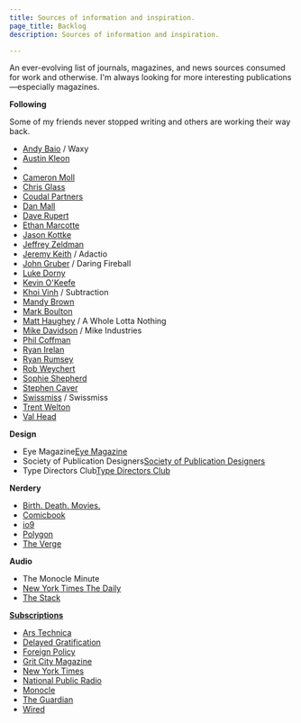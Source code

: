 ```yaml
---
title: Sources of information and inspiration.
page_title: Backlog 
description: Sources of information and inspiration.

---
```


An ever-evolving list of journals, magazines, and news sources consumed for work and otherwise. I'm always looking for more interesting publications—especially magazines.


**Following**

Some of my friends never stopped writing and others are working their way back.

<ul class="backlog">
	<li><a href="https://waxy.org">Andy Baio</a> / Waxy</li>
	<li><a href="https://austinkleon.com">Austin Kleon</a></li>
	<li><a href="https://www.biddlebrain.com "Brian Biddle</a></li>
	<li><a href="http://www.cameronmoll.com">Cameron Moll</a></li>
	<li><a href="https://chrisglass.com">Chris Glass</a></li>
	<li><a href="http://coudal.com">Coudal Partners</a></li>
	<li><a href="https://danmall.me/articles/">Dan Mall</a></li>
	<li><a href="https://daverupert.com">Dave Rupert</a></li>
	<li><a href="https://ethanmarcotte.com/wrote/">Ethan Marcotte</a></li>
	<li><a href="https://kottke.org">Jason Kottke</a></li>
	<li><a href="https://zeldman.com">Jeffrey Zeldman</a></li>
	<li><a href="https://adactio.com">Jeremy Keith</a> / Adactio</li>
	<li><a href="https://daringfireball.net">John Gruber</a> / Daring Fireball</li>
	<li><a href="https://lukedorny.com">Luke Dorny</a></li>
	<li><a href="https://kevin.lexblog.com">Kevin O'Keefe</a></li>
	<li><a href="https://www.subtraction.com">Khoi Vinh</a> / Subtraction</li>
	<li><a href="https://aworkinglibrary.com/writing/hard-way">Mandy Brown</a></li>
	<li><a href="https://markboulton.co.uk/journal/">Mark Boulton</a></li>
	<li><a href="https://a.wholelottanothing.org">Matt Haughey</a> / A Whole Lotta Nothing</li>
	<li><a href="https://mikeindustries.com/blog/archive/category/original">Mike Davidson</a> / Mike Industries</li>
	<li><a href="https://philcoffman.com">Phil Coffman</a></li>
	<li><a href="https://ryanirelan.com">Ryan Irelan</a></li>
	<li><a href="https://www.ryanrumsey.com/words">Ryan Rumsey</a></li>
	<li><a href="https://v6.robweychert.com/blog/">Rob Weychert</a></li>
	<li><a href="http://sophieshepherd.com">Sophie Shepherd</a></li>
	<li><a href="https://www.stephencaver.com/journal/index.html">Stephen Caver</a></li>
	<li><a href="https://www.swiss-miss.com/">Swissmiss</a> / Swissmiss</li>
	<li><a href="https://trentwalton.com/category/notes/">Trent Welton</a></li>
	<li><a href="https://valhead.com/blog/">Val Head</a></li>
</ul>

**Design**

<ul class="backlog">
	<li>Eye Magazine<a href="http://www.eyemagazine.com/blog">Eye Magazine</a></li>
	<li>Society of Publication Designers<a href="https://www.spd.org">Society of Publication Designers</a></li>
	<li>Type Directors Club<a href="https://www.tdc.org">Type Directors Club</a></li>
</ul>

**Nerdery**

<ul class="backlog">
	<li><a href="https://birthmoviesdeath.com">Birth. Death. Movies.</a></li>
	<li><a href="https://comicbook.com">Comicbook</a></li>
	<li><a href="https://io9.gizmodo.com">io9</a></li>
	<li><a href="https://www.polygon.com">Polygon</a></li>
	<li><a href="https://www.theverge.com">The Verge</a></li>
</ul>

**Audio**

<ul class="backlog">
	<li>The Monocle Minute<a href="https://monocle.com/radio/shows/the-monocle-minute/ "Monocle Minute podcast</a></li>
	<li>New York Times The Daily<a href="https://www.nytimes.com/column/the-daily "The Daily</a></li>
	<li>The Stack<a href="https://monocle.com/radio/shows/the-stack/ "The Stack</a></li>
</ul>

**Subscriptions**

<ul class="backlog">
	<li><a href="https://arstechnica.com">Ars Technica</a></li>
	<li><a href="https://www.slow-journalism.com/blog">Delayed Gratification</a></li>
	<li><a href="https://foreignpolicy.com">Foreign Policy</a></li>
	<li><a href="https://gritcitymag.com">Grit City Magazine</a></li>
	<li><a href="https://nytimes.com">New York Times</a></li>
	<li><a href="https://www.npr.org">National Public Radio</a></li>
	<li><a href="https://monocle.com">Monocle</a></li>
	<li><a href="https://www.theguardian.com/us">The Guardian</a></li>
	<li><a href="https://wired.com">Wired</a></li>
</ul>